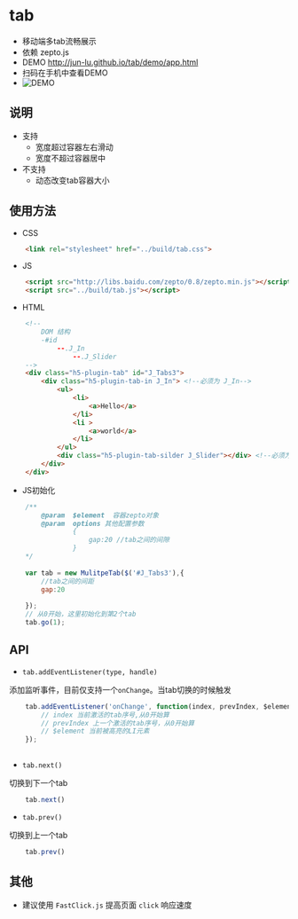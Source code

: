 # tab
* 移动端多tab流畅展示
* 依赖 zepto.js
* DEMO <http://jun-lu.github.io/tab/demo/app.html>
* 扫码在手机中查看DEMO
* ![DEMO](http://gtms03.alicdn.com/tps/i3/T1i6HkFGXcXXa7xbL2-592-600.png_240x240Q90.jpg)

## 说明

*  支持
	* 宽度超过容器左右滑动
	* 宽度不超过容器居中
* 不支持
	* 动态改变tab容器大小
	
	
## 使用方法
* CSS



```` html
	<link rel="stylesheet" href="../build/tab.css">	
````
* JS



```` html
	<script src="http://libs.baidu.com/zepto/0.8/zepto.min.js"></script>
	<script src="../build/tab.js"></script>
````

* HTML

```` html
	<!--
		DOM 结构
		-#id
			--.J_In
		    	--.J_Slider	
	-->
	<div class="h5-plugin-tab" id="J_Tabs3">
		<div class="h5-plugin-tab-in J_In"> <!--必须为 J_In-->
			<ul>
				<li>
					<a>Hello</a>
				</li>
				<li >
					<a>world</a>
				</li>
			</ul>
			<div class="h5-plugin-tab-silder J_Slider"></div> <!--必须为 J_Silder-->
		</div>
	</div>
````

* JS初始化

```` javascript
	/**
		@param  $element  容器zepto对象
		@param  options 其他配置参数
				{
					gap:20 //tab之间的间隙
				}
	*/
	
	var tab = new MulitpeTab($('#J_Tabs3'),{
		//tab之间的间距
		gap:20
		
	});
	// 从0开始，这里初始化到第2个tab
	tab.go(1);
````



## API

* `tab.addEventListener(type, handle)`

添加监听事件，目前仅支持一个`onChange`。当tab切换的时候触发
	
```` javascript
	tab.addEventListener('onChange', function(index, prevIndex, $element){
		// index 当前激活的tab序号,从0开始算
		// prevIndex 上一个激活的tab序号，从0开始算
		// $element 当前被高亮的LI元素
	});
	
````

* `tab.next()`

切换到下一个tab

```` javascript
	tab.next()
````

* `tab.prev()`

切换到上一个tab

```` javascript
	tab.prev()
````

## 其他
* 建议使用 `FastClick.js` 提高页面 `click` 响应速度
